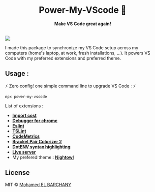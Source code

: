 <div align="center">
	<h1>Power-My-VScode 🚀</h1>
	<p>
		<b>Make VS Code great again! </b>
	</p>
	<br>
</div>
<img src="https://img.shields.io/npm/v/power-my-vscode.svg"/>


I made this package to synchronize my VS Code setup across my computers (home's laptop, at work, fresh installations, ...).
It powers VS Code with my preferred extensions and preferred theme.

## Usage :
⚡ Zero config! one simple command line to upgrade VS Code : ⚡
``` 
npx power-my-vscode
```



List of extensions :

- **[Import cost](https://marketplace.visualstudio.com/items?itemName=wix.vscode-import-cost)**
- **[Debugger for chrome](https://marketplace.visualstudio.com/items?itemName=msjsdiag.debugger-for-chrome)**
- **[Eslint](https://marketplace.visualstudio.com/items?itemName=dbaeumer.vscode-eslint)**
- **[TSLint](https://marketplace.visualstudio.com/items?itemName=ms-vscode.vscode-typescript-tslint-plugin)**
- **[CodeMetrics](https://marketplace.visualstudio.com/items?itemName=kisstkondoros.vscode-codemetrics)**
- **[Bracket Pair Colorizer 2](https://marketplace.visualstudio.com/items?itemName=CoenraadS.bracket-pair-colorizer-2)**
- **[DotENV syntax highlighting](https://marketplace.visualstudio.com/items?itemName=mikestead.dotenv)**
- **[Live server](https://marketplace.visualstudio.com/items?itemName=ritwickdey.LiveServer)**
- My prefered theme : **[Nightowl](https://marketplace.visualstudio.com/items?itemName=sdras.night-owl)**

## License

MIT © [Mohamed EL BARCHANY](https://melbarch.com)